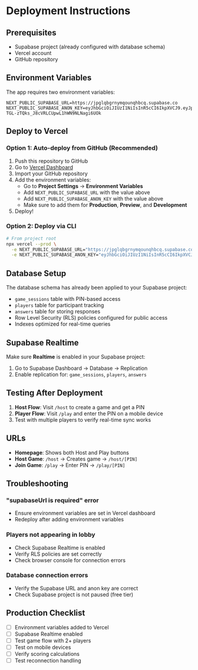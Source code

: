 # Deployment Instructions

## Prerequisites

- Supabase project (already configured with database schema)
- Vercel account
- GitHub repository

## Environment Variables

The app requires two environment variables:

```
NEXT_PUBLIC_SUPABASE_URL=https://jpglqbgrnymqounqhbcq.supabase.co
NEXT_PUBLIC_SUPABASE_ANON_KEY=eyJhbGciOiJIUzI1NiIsInR5cCI6IkpXVCJ9.eyJpc3MiOiJzdXBhYmFzZSIsInJlZiI6ImpwZ2xxYmdybnltcW91bnFoYmNxIiwicm9sZSI6ImFub24iLCJpYXQiOjE3NjEyMTgzMjksImV4cCI6MjA3Njc5NDMyOX0.dsvjsO-TGL-zTQks_J8cVRLCUpwL1hWN9NLNagi6UOk
```

## Deploy to Vercel

### Option 1: Auto-deploy from GitHub (Recommended)

1. Push this repository to GitHub
2. Go to [Vercel Dashboard](https://vercel.com/new)
3. Import your GitHub repository
4. Add the environment variables:
   - Go to **Project Settings** → **Environment Variables**
   - Add `NEXT_PUBLIC_SUPABASE_URL` with the value above
   - Add `NEXT_PUBLIC_SUPABASE_ANON_KEY` with the value above
   - Make sure to add them for **Production**, **Preview**, and **Development**
5. Deploy!

### Option 2: Deploy via CLI

```bash
# From project root
npx vercel --prod \
  -e NEXT_PUBLIC_SUPABASE_URL="https://jpglqbgrnymqounqhbcq.supabase.co" \
  -e NEXT_PUBLIC_SUPABASE_ANON_KEY="eyJhbGciOiJIUzI1NiIsInR5cCI6IkpXVCJ9.eyJpc3MiOiJzdXBhYmFzZSIsInJlZiI6ImpwZ2xxYmdybnltcW91bnFoYmNxIiwicm9sZSI6ImFub24iLCJpYXQiOjE3NjEyMTgzMjksImV4cCI6MjA3Njc5NDMyOX0.dsvjsO-TGL-zTQks_J8cVRLCUpwL1hWN9NLNagi6UOk"
```

## Database Setup

The database schema has already been applied to your Supabase project:

- `game_sessions` table with PIN-based access
- `players` table for participant tracking
- `answers` table for storing responses
- Row Level Security (RLS) policies configured for public access
- Indexes optimized for real-time queries

## Supabase Realtime

Make sure **Realtime** is enabled in your Supabase project:

1. Go to Supabase Dashboard → Database → Replication
2. Enable replication for: `game_sessions`, `players`, `answers`

## Testing After Deployment

1. **Host Flow**: Visit `/host` to create a game and get a PIN
2. **Player Flow**: Visit `/play` and enter the PIN on a mobile device
3. Test with multiple players to verify real-time sync works

## URLs

- **Homepage**: Shows both Host and Play buttons
- **Host Game**: `/host` → Creates game → `/host/[PIN]`
- **Join Game**: `/play` → Enter PIN → `/play/[PIN]`

## Troubleshooting

### "supabaseUrl is required" error
- Ensure environment variables are set in Vercel dashboard
- Redeploy after adding environment variables

### Players not appearing in lobby
- Check Supabase Realtime is enabled
- Verify RLS policies are set correctly
- Check browser console for connection errors

### Database connection errors
- Verify the Supabase URL and anon key are correct
- Check Supabase project is not paused (free tier)

## Production Checklist

- [ ] Environment variables added to Vercel
- [ ] Supabase Realtime enabled
- [ ] Test game flow with 2+ players
- [ ] Test on mobile devices
- [ ] Verify scoring calculations
- [ ] Test reconnection handling
